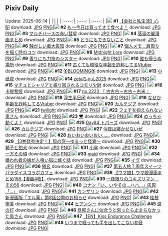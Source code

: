 ## Pixiv Daily
Update: 2025-06-14
|      |      |      |
| :----: | :----: | :----: |
|![](https://pixiv.microyu.workers.dev/c/240x480/img-master/img/2025/06/13/12/00/15/131500306_p0_master1200.jpg) **#1** [【会社と私生活】心配](https://www.pixiv.net/artworks/131500306) download: [JPG](https://pixiv.microyu.workers.dev/img-original/img/2025/06/13/12/00/15/131500306_p0.jpg) [PNG](https://pixiv.microyu.workers.dev/img-original/img/2025/06/13/12/00/15/131500306_p0.png)|![](https://pixiv.microyu.workers.dev/c/240x480/img-master/img/2025/06/13/07/30/03/131495917_p0_master1200.jpg) **#2** [も～今日は買ってきて食べよ！](https://www.pixiv.net/artworks/131495917) download: [JPG](https://pixiv.microyu.workers.dev/img-original/img/2025/06/13/07/30/03/131495917_p0.jpg) [PNG](https://pixiv.microyu.workers.dev/img-original/img/2025/06/13/07/30/03/131495917_p0.png)|![](https://pixiv.microyu.workers.dev/c/240x480/img-master/img/2025/06/12/00/18/10/131452265_p0_master1200.jpg) **#3** [マルチバースの赤い彗星](https://www.pixiv.net/artworks/131452265) download: [JPG](https://pixiv.microyu.workers.dev/img-original/img/2025/06/12/00/18/10/131452265_p0.jpg) [PNG](https://pixiv.microyu.workers.dev/img-original/img/2025/06/12/00/18/10/131452265_p0.png)|
|![](https://pixiv.microyu.workers.dev/c/240x480/img-master/img/2025/06/13/00/05/29/131487261_p0_master1200.jpg) **#4** [落涙の翼漫画まとめ](https://www.pixiv.net/artworks/131487261) download: [JPG](https://pixiv.microyu.workers.dev/img-original/img/2025/06/13/00/05/29/131487261_p0.jpg) [PNG](https://pixiv.microyu.workers.dev/img-original/img/2025/06/13/00/05/29/131487261_p0.png)|![](https://pixiv.microyu.workers.dev/c/240x480/img-master/img/2025/06/13/19/25/57/131510807_p0_master1200.jpg) **#5** [どうにもできないこと](https://www.pixiv.net/artworks/131510807) download: [JPG](https://pixiv.microyu.workers.dev/img-original/img/2025/06/13/19/25/57/131510807_p0.jpg) [PNG](https://pixiv.microyu.workers.dev/img-original/img/2025/06/13/19/25/57/131510807_p0.png)|![](https://pixiv.microyu.workers.dev/c/240x480/img-master/img/2025/06/13/12/15/27/131500728_p0_master1200.jpg) **#6** [騒がしい重大告知](https://www.pixiv.net/artworks/131500728) download: [JPG](https://pixiv.microyu.workers.dev/img-original/img/2025/06/13/12/15/27/131500728_p0.jpg) [PNG](https://pixiv.microyu.workers.dev/img-original/img/2025/06/13/12/15/27/131500728_p0.png)|
|![](https://pixiv.microyu.workers.dev/c/240x480/img-master/img/2025/06/12/06/00/08/131459108_p0_master1200.jpg) **#7** [個人メモ：肩周りを描く時のコツ](https://www.pixiv.net/artworks/131459108) download: [JPG](https://pixiv.microyu.workers.dev/img-original/img/2025/06/12/06/00/08/131459108_p0.jpg) [PNG](https://pixiv.microyu.workers.dev/img-original/img/2025/06/12/06/00/08/131459108_p0.png)|![](https://pixiv.microyu.workers.dev/c/240x480/img-master/img/2025/06/13/00/00/15/131486685_p0_master1200.jpg) **#8** [Midnight Lore](https://www.pixiv.net/artworks/131486685) download: [JPG](https://pixiv.microyu.workers.dev/img-original/img/2025/06/13/00/00/15/131486685_p0.jpg) [PNG](https://pixiv.microyu.workers.dev/img-original/img/2025/06/13/00/00/15/131486685_p0.png)|![](https://pixiv.microyu.workers.dev/c/240x480/img-master/img/2025/06/12/19/12/16/131474700_p0_master1200.jpg) **#9** [香りにも力技のシスター](https://www.pixiv.net/artworks/131474700) download: [JPG](https://pixiv.microyu.workers.dev/img-original/img/2025/06/12/19/12/16/131474700_p0.jpg) [PNG](https://pixiv.microyu.workers.dev/img-original/img/2025/06/12/19/12/16/131474700_p0.png)|
|![](https://pixiv.microyu.workers.dev/c/240x480/img-master/img/2025/06/13/07/23/37/131495826_p0_master1200.jpg) **#10** [誰も帰らぬ場所](https://www.pixiv.net/artworks/131495826) download: [JPG](https://pixiv.microyu.workers.dev/img-original/img/2025/06/13/07/23/37/131495826_p0.jpg) [PNG](https://pixiv.microyu.workers.dev/img-original/img/2025/06/13/07/23/37/131495826_p0.png)|![](https://pixiv.microyu.workers.dev/c/240x480/img-master/img/2025/06/12/21/26/28/131479946_p0_master1200.jpg) **#11** [古くても現役な年齢を詐称してるVtuber](https://www.pixiv.net/artworks/131479946) download: [JPG](https://pixiv.microyu.workers.dev/img-original/img/2025/06/12/21/26/28/131479946_p0.jpg) [PNG](https://pixiv.microyu.workers.dev/img-original/img/2025/06/12/21/26/28/131479946_p0.png)|![](https://pixiv.microyu.workers.dev/c/240x480/img-master/img/2025/06/12/17/20/20/131471002_p0_master1200.jpg) **#12** [🏵️BLOOMING🏵️](https://www.pixiv.net/artworks/131471002) download: [JPG](https://pixiv.microyu.workers.dev/img-original/img/2025/06/12/17/20/20/131471002_p0.jpg) [PNG](https://pixiv.microyu.workers.dev/img-original/img/2025/06/12/17/20/20/131471002_p0.png)|
|![](https://pixiv.microyu.workers.dev/c/240x480/img-master/img/2025/06/12/16/24/53/131469928_p0_master1200.jpg) **#13** [小纸夜](https://www.pixiv.net/artworks/131469928) download: [JPG](https://pixiv.microyu.workers.dev/img-original/img/2025/06/12/16/24/53/131469928_p0.jpg) [PNG](https://pixiv.microyu.workers.dev/img-original/img/2025/06/12/16/24/53/131469928_p0.png)|![](https://pixiv.microyu.workers.dev/c/240x480/img-master/img/2025/06/13/00/00/18/131486709_p0_master1200.jpg) **#14** [zetaちゃん2025](https://www.pixiv.net/artworks/131486709) download: [JPG](https://pixiv.microyu.workers.dev/img-original/img/2025/06/13/00/00/18/131486709_p0.jpg) [PNG](https://pixiv.microyu.workers.dev/img-original/img/2025/06/13/00/00/18/131486709_p0.png)|![](https://pixiv.microyu.workers.dev/c/240x480/img-master/img/2025/06/12/00/00/16/131451126_p0_master1200.jpg) **#15** [マチュとシャリアと振り回されるコモリ少尉](https://www.pixiv.net/artworks/131451126) download: [JPG](https://pixiv.microyu.workers.dev/img-original/img/2025/06/12/00/00/16/131451126_p0.jpg) [PNG](https://pixiv.microyu.workers.dev/img-original/img/2025/06/12/00/00/16/131451126_p0.png)|
|![](https://pixiv.microyu.workers.dev/c/240x480/img-master/img/2025/06/12/14/33/17/131467854_p0_master1200.jpg) **#16** [卡提希娅](https://www.pixiv.net/artworks/131467854) download: [JPG](https://pixiv.microyu.workers.dev/img-original/img/2025/06/12/14/33/17/131467854_p0.jpg) [PNG](https://pixiv.microyu.workers.dev/img-original/img/2025/06/12/14/33/17/131467854_p0.png)|![](https://pixiv.microyu.workers.dev/c/240x480/img-master/img/2025/06/13/22/38/40/131519096_p0_master1200.jpg) **#17** [no.2223 『 古古古ー古古ー古米 』](https://www.pixiv.net/artworks/131519096) download: [JPG](https://pixiv.microyu.workers.dev/img-original/img/2025/06/13/22/38/40/131519096_p0.jpg) [PNG](https://pixiv.microyu.workers.dev/img-original/img/2025/06/13/22/38/40/131519096_p0.png)|![](https://pixiv.microyu.workers.dev/c/240x480/img-master/img/2025/06/12/13/03/52/131466322_p0_master1200.jpg) **#18** [浮生半日闲](https://www.pixiv.net/artworks/131466322) download: [JPG](https://pixiv.microyu.workers.dev/img-original/img/2025/06/12/13/03/52/131466322_p0.jpg) [PNG](https://pixiv.microyu.workers.dev/img-original/img/2025/06/12/13/03/52/131466322_p0.png)|
|![](https://pixiv.microyu.workers.dev/c/240x480/img-master/img/2025/06/13/21/11/48/131515264_p0_master1200.jpg) **#19** [なぜか年齢を詐称してるVtuber](https://www.pixiv.net/artworks/131515264) download: [JPG](https://pixiv.microyu.workers.dev/img-original/img/2025/06/13/21/11/48/131515264_p0.jpg) [PNG](https://pixiv.microyu.workers.dev/img-original/img/2025/06/13/21/11/48/131515264_p0.png)|![](https://pixiv.microyu.workers.dev/c/240x480/img-master/img/2025/06/12/13/01/40/131466282_p0_master1200.jpg) **#20** [カルテジア](https://www.pixiv.net/artworks/131466282) download: [JPG](https://pixiv.microyu.workers.dev/img-original/img/2025/06/12/13/01/40/131466282_p0.jpg) [PNG](https://pixiv.microyu.workers.dev/img-original/img/2025/06/12/13/01/40/131466282_p0.png)|![](https://pixiv.microyu.workers.dev/c/240x480/img-master/img/2025/06/13/00/00/11/131486644_p0_master1200.jpg) **#21** [twilight](https://www.pixiv.net/artworks/131486644) download: [JPG](https://pixiv.microyu.workers.dev/img-original/img/2025/06/13/00/00/11/131486644_p0.jpg) [PNG](https://pixiv.microyu.workers.dev/img-original/img/2025/06/13/00/00/11/131486644_p0.png)|
|![](https://pixiv.microyu.workers.dev/c/240x480/img-master/img/2025/06/12/00/00/32/131451217_p0_master1200.jpg) **#22** [フェチを抑えられない奥さん](https://www.pixiv.net/artworks/131451217) download: [JPG](https://pixiv.microyu.workers.dev/img-original/img/2025/06/12/00/00/32/131451217_p0.jpg) [PNG](https://pixiv.microyu.workers.dev/img-original/img/2025/06/12/00/00/32/131451217_p0.png)|![](https://pixiv.microyu.workers.dev/c/240x480/img-master/img/2025/06/12/20/53/59/131478406_p0_master1200.jpg) **#23** [❤](https://www.pixiv.net/artworks/131478406) download: [JPG](https://pixiv.microyu.workers.dev/img-original/img/2025/06/12/20/53/59/131478406_p0.jpg) [PNG](https://pixiv.microyu.workers.dev/img-original/img/2025/06/12/20/53/59/131478406_p0.png)|![](https://pixiv.microyu.workers.dev/c/240x480/img-master/img/2025/06/12/16/12/00/131469680_p0_master1200.jpg) **#24** [めっちゃ動くよ！](https://www.pixiv.net/artworks/131469680) download: [JPG](https://pixiv.microyu.workers.dev/img-original/img/2025/06/12/16/12/00/131469680_p0.jpg) [PNG](https://pixiv.microyu.workers.dev/img-original/img/2025/06/12/16/12/00/131469680_p0.png)|
|![](https://pixiv.microyu.workers.dev/c/240x480/img-master/img/2025/06/12/00/00/12/131451090_p0_master1200.jpg) **#25** [Day64 トパーズ](https://www.pixiv.net/artworks/131451090) download: [JPG](https://pixiv.microyu.workers.dev/img-original/img/2025/06/12/00/00/12/131451090_p0.jpg) [PNG](https://pixiv.microyu.workers.dev/img-original/img/2025/06/12/00/00/12/131451090_p0.png)|![](https://pixiv.microyu.workers.dev/c/240x480/img-master/img/2025/06/13/00/00/16/131486698_p0_master1200.jpg) **#26** [カルテジア](https://www.pixiv.net/artworks/131486698) download: [JPG](https://pixiv.microyu.workers.dev/img-original/img/2025/06/13/00/00/16/131486698_p0.jpg) [PNG](https://pixiv.microyu.workers.dev/img-original/img/2025/06/13/00/00/16/131486698_p0.png)|![](https://pixiv.microyu.workers.dev/c/240x480/img-master/img/2025/06/13/19/12/32/131510367_p0_master1200.jpg) **#27** [今夜は寝かせないぜ](https://www.pixiv.net/artworks/131510367) download: [JPG](https://pixiv.microyu.workers.dev/img-original/img/2025/06/13/19/12/32/131510367_p0.jpg) [PNG](https://pixiv.microyu.workers.dev/img-original/img/2025/06/13/19/12/32/131510367_p0.png)|
|![](https://pixiv.microyu.workers.dev/c/240x480/img-master/img/2025/06/13/10/01/02/131498408_p0_master1200.jpg) **#28** [おいおいおいおい……](https://www.pixiv.net/artworks/131498408) download: [JPG](https://pixiv.microyu.workers.dev/img-original/img/2025/06/13/10/01/02/131498408_p0.jpg) [PNG](https://pixiv.microyu.workers.dev/img-original/img/2025/06/13/10/01/02/131498408_p0.png)|![](https://pixiv.microyu.workers.dev/c/240x480/img-master/img/2025/06/13/17/31/25/131506866_p0_master1200.jpg) **#29** [【3巻発売決定！】狐の窓～ゆるっと怪異～](https://www.pixiv.net/artworks/131506866) download: [JPG](https://pixiv.microyu.workers.dev/img-original/img/2025/06/13/17/31/25/131506866_p0.jpg) [PNG](https://pixiv.microyu.workers.dev/img-original/img/2025/06/13/17/31/25/131506866_p0.png)|![](https://pixiv.microyu.workers.dev/c/240x480/img-master/img/2025/06/13/07/05/33/131495544_p0_master1200.jpg) **#30** [獅子と狛犬](https://www.pixiv.net/artworks/131495544) download: [JPG](https://pixiv.microyu.workers.dev/img-original/img/2025/06/13/07/05/33/131495544_p0.jpg) [PNG](https://pixiv.microyu.workers.dev/img-original/img/2025/06/13/07/05/33/131495544_p0.png)|
|![](https://pixiv.microyu.workers.dev/c/240x480/img-master/img/2025/06/12/20/48/10/131478189_p0_master1200.jpg) **#31** [小傘](https://www.pixiv.net/artworks/131478189) download: [JPG](https://pixiv.microyu.workers.dev/img-original/img/2025/06/12/20/48/10/131478189_p0.jpg) [PNG](https://pixiv.microyu.workers.dev/img-original/img/2025/06/12/20/48/10/131478189_p0.png)|![](https://pixiv.microyu.workers.dev/c/240x480/img-master/img/2025/06/12/17/53/57/131472017_p0_master1200.jpg) **#32** [一方その頃](https://www.pixiv.net/artworks/131472017) download: [JPG](https://pixiv.microyu.workers.dev/img-original/img/2025/06/12/17/53/57/131472017_p0.jpg) [PNG](https://pixiv.microyu.workers.dev/img-original/img/2025/06/12/17/53/57/131472017_p0.png)|![](https://pixiv.microyu.workers.dev/c/240x480/img-master/img/2025/06/12/02/19/49/131456024_p0_master1200.jpg) **#33** [maid](https://www.pixiv.net/artworks/131456024) download: [JPG](https://pixiv.microyu.workers.dev/img-original/img/2025/06/12/02/19/49/131456024_p0.jpg) [PNG](https://pixiv.microyu.workers.dev/img-original/img/2025/06/12/02/19/49/131456024_p0.png)|
|![](https://pixiv.microyu.workers.dev/c/240x480/img-master/img/2025/06/13/17/05/12/131506244_p0_master1200.jpg) **#34** [嫌われ者の娘が人喰い狐に嫁ぐ話](https://www.pixiv.net/artworks/131506244) download: [JPG](https://pixiv.microyu.workers.dev/img-original/img/2025/06/13/17/05/12/131506244_p0.jpg) [PNG](https://pixiv.microyu.workers.dev/img-original/img/2025/06/13/17/05/12/131506244_p0.png)|![](https://pixiv.microyu.workers.dev/c/240x480/img-master/img/2025/06/12/14/46/34/131468061_p0_master1200.jpg) **#35** [イヴ](https://www.pixiv.net/artworks/131468061) download: [JPG](https://pixiv.microyu.workers.dev/img-original/img/2025/06/12/14/46/34/131468061_p0.jpg) [PNG](https://pixiv.microyu.workers.dev/img-original/img/2025/06/12/14/46/34/131468061_p0.png)|![](https://pixiv.microyu.workers.dev/c/240x480/img-master/img/2025/06/12/00/30/05/131452765_p0_master1200.jpg) **#36** [儀玄](https://www.pixiv.net/artworks/131452765) download: [JPG](https://pixiv.microyu.workers.dev/img-original/img/2025/06/12/00/30/05/131452765_p0.jpg) [PNG](https://pixiv.microyu.workers.dev/img-original/img/2025/06/12/00/30/05/131452765_p0.png)|
|![](https://pixiv.microyu.workers.dev/c/240x480/img-master/img/2025/06/13/00/00/14/131486674_p0_master1200.jpg) **#37** [第五人格７周年スイーツパラダイスコラボカフェ](https://www.pixiv.net/artworks/131486674) download: [JPG](https://pixiv.microyu.workers.dev/img-original/img/2025/06/13/00/00/14/131486674_p0.jpg) [PNG](https://pixiv.microyu.workers.dev/img-original/img/2025/06/13/00/00/14/131486674_p0.png)|![](https://pixiv.microyu.workers.dev/c/240x480/img-master/img/2025/06/13/00/00/34/131486793_p0_master1200.jpg) **#38** [【ウマ娘】ウマ娘漫画まとめ158【漫画4枚】](https://www.pixiv.net/artworks/131486793) download: [JPG](https://pixiv.microyu.workers.dev/img-original/img/2025/06/13/00/00/34/131486793_p0.jpg) [PNG](https://pixiv.microyu.workers.dev/img-original/img/2025/06/13/00/00/34/131486793_p0.png)|![](https://pixiv.microyu.workers.dev/c/240x480/img-master/img/2025/06/12/23/28/55/131485297_p0_master1200.jpg) **#39** [一夜限りのユキズリマン　その56](https://www.pixiv.net/artworks/131485297) download: [JPG](https://pixiv.microyu.workers.dev/img-original/img/2025/06/12/23/28/55/131485297_p0.jpg) [PNG](https://pixiv.microyu.workers.dev/img-original/img/2025/06/12/23/28/55/131485297_p0.png)|
|![](https://pixiv.microyu.workers.dev/c/240x480/img-master/img/2025/06/13/16/22/58/131505284_p0_master1200.jpg) **#40** [コナン「い、いやその…ハハ…」灰原「…」](https://www.pixiv.net/artworks/131505284) download: [JPG](https://pixiv.microyu.workers.dev/img-original/img/2025/06/13/16/22/58/131505284_p0.jpg) [PNG](https://pixiv.microyu.workers.dev/img-original/img/2025/06/13/16/22/58/131505284_p0.png)|![](https://pixiv.microyu.workers.dev/c/240x480/img-master/img/2025/06/13/00/00/13/131486663_p0_master1200.jpg) **#41** [カンザリン](https://www.pixiv.net/artworks/131486663) download: [JPG](https://pixiv.microyu.workers.dev/img-original/img/2025/06/13/00/00/13/131486663_p0.jpg) [PNG](https://pixiv.microyu.workers.dev/img-original/img/2025/06/13/00/00/13/131486663_p0.png)|![](https://pixiv.microyu.workers.dev/c/240x480/img-master/img/2025/06/13/18/43/27/131509275_p0_master1200.jpg) **#42** [新漫画版「エル薬」第8話公開のお知らせ](https://www.pixiv.net/artworks/131509275) download: [JPG](https://pixiv.microyu.workers.dev/img-original/img/2025/06/13/18/43/27/131509275_p0.jpg) [PNG](https://pixiv.microyu.workers.dev/img-original/img/2025/06/13/18/43/27/131509275_p0.png)|
|![](https://pixiv.microyu.workers.dev/c/240x480/img-master/img/2025/06/12/13/57/28/131467173_p0_master1200.jpg) **#43** [桂枝寧芙](https://www.pixiv.net/artworks/131467173) download: [JPG](https://pixiv.microyu.workers.dev/img-original/img/2025/06/12/13/57/28/131467173_p0.jpg) [PNG](https://pixiv.microyu.workers.dev/img-original/img/2025/06/12/13/57/28/131467173_p0.png)|![](https://pixiv.microyu.workers.dev/c/240x480/img-master/img/2025/06/12/03/04/47/131456845_p0_master1200.jpg) **#44** [ヒアンシー](https://www.pixiv.net/artworks/131456845) download: [JPG](https://pixiv.microyu.workers.dev/img-original/img/2025/06/12/03/04/47/131456845_p0.jpg) [PNG](https://pixiv.microyu.workers.dev/img-original/img/2025/06/12/03/04/47/131456845_p0.png)|![](https://pixiv.microyu.workers.dev/c/240x480/img-master/img/2025/06/13/00/00/11/131486638_p0_master1200.jpg) **#45** [涙の灯](https://www.pixiv.net/artworks/131486638) download: [JPG](https://pixiv.microyu.workers.dev/img-original/img/2025/06/13/00/00/11/131486638_p0.jpg) [PNG](https://pixiv.microyu.workers.dev/img-original/img/2025/06/13/00/00/11/131486638_p0.png)|
|![](https://pixiv.microyu.workers.dev/c/240x480/img-master/img/2025/06/13/00/05/07/131487242_p0_master1200.jpg) **#46** [旦那さんに似合うと思ったら止まらなかった奥さん](https://www.pixiv.net/artworks/131487242) download: [JPG](https://pixiv.microyu.workers.dev/img-original/img/2025/06/13/00/05/07/131487242_p0.jpg) [PNG](https://pixiv.microyu.workers.dev/img-original/img/2025/06/13/00/05/07/131487242_p0.png)|![](https://pixiv.microyu.workers.dev/c/240x480/img-master/img/2025/06/13/00/57/07/131489191_p0_master1200.jpg) **#47** [【EN】Kiss Endurance Challenge](https://www.pixiv.net/artworks/131489191) download: [JPG](https://pixiv.microyu.workers.dev/img-original/img/2025/06/13/00/57/07/131489191_p0.jpg) [PNG](https://pixiv.microyu.workers.dev/img-original/img/2025/06/13/00/57/07/131489191_p0.png)|![](https://pixiv.microyu.workers.dev/c/240x480/img-master/img/2025/06/13/18/41/26/131509223_p0_master1200.jpg) **#48** [いつまで経っても手を出してこない初音](https://www.pixiv.net/artworks/131509223) download: [JPG](https://pixiv.microyu.workers.dev/img-original/img/2025/06/13/18/41/26/131509223_p0.jpg) [PNG](https://pixiv.microyu.workers.dev/img-original/img/2025/06/13/18/41/26/131509223_p0.png)|
